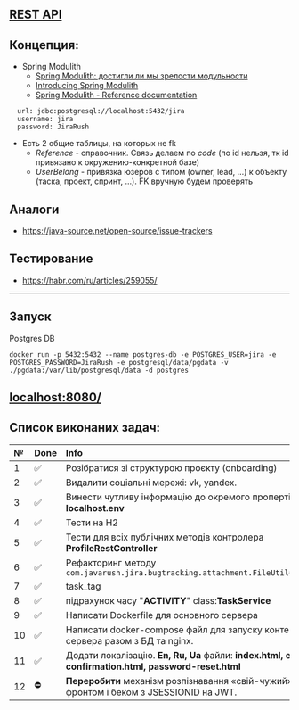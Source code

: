 ## [REST API](http://localhost:8080/doc)

## Концепция:

- Spring Modulith
    - [Spring Modulith: достигли ли мы зрелости модульности](https://habr.com/ru/post/701984/)
    - [Introducing Spring Modulith](https://spring.io/blog/2022/10/21/introducing-spring-modulith)
    - [Spring Modulith - Reference documentation](https://docs.spring.io/spring-modulith/docs/current-SNAPSHOT/reference/html/)

```
  url: jdbc:postgresql://localhost:5432/jira
  username: jira
  password: JiraRush
```

- Есть 2 общие таблицы, на которых не fk
    - _Reference_ - справочник. Связь делаем по _code_ (по id нельзя, тк id привязано к окружению-конкретной базе)
    - _UserBelong_ - привязка юзеров с типом (owner, lead, ...) к объекту (таска, проект, спринт, ...). FK вручную будем
      проверять

## Аналоги

- https://java-source.net/open-source/issue-trackers

## Тестирование

- https://habr.com/ru/articles/259055/

___
## Запуск
Postgres DB
```
docker run -p 5432:5432 --name postgres-db -e POSTGRES_USER=jira -e POSTGRES_PASSWORD=JiraRush -e postgresql/data/pgdata -v ./pgdata:/var/lib/postgresql/data -d postgres 
```
## [localhost:8080/](****)
## Список виконаних задач:

| №  | Done | Info                                                                                                    |
|:---|:-----|:--------------------------------------------------------------------------------------------------------|
| 1  | ✅| Розібратися зі структурою проєкту (onboarding)                                                          |
| 2  | ✅| Видалити соціальні мережі: vk, yandex.                                                                  |
| 3  | ✅| Винести чутливу інформацію до окремого проперті файлу **localhost.env**                                 |
| 4  | ✅| Тести на H2                                                                                             |
| 5  | ✅| Тести для всіх публічних методів контролера **ProfileRestController**                                   |
| 6  | ✅| Рефакторинг методу `com.javarush.jira.bugtracking.attachment.FileUtil#upload`                           |
| 7  | ✅| task_tag                                                                                                |
| 8  | ✅| підрахунок часу "**ACTIVITY**"  class:**TaskService**                                                   |
| 9  | ✅| Написати Dockerfile для основного сервера                                                               |
| 10 | ✅| Написати docker-compose файл для запуску контейнера сервера разом з БД та nginx.                        |
| 11 | ✅| Додати локалізацію. **En, Ru, Ua** файли: **index.html, email-confirmation.html,  password-reset.html** |
| 12 | ⛔️| **Переробити** механізм розпізнавання «свій-чужий» між фронтом і беком з JSESSIONID на JWT.             |
